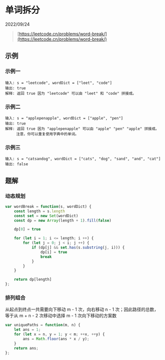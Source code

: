 # 单词拆分

2022/09/24

> [https://leetcode.cn/problems/word-break/](https://leetcode.cn/problems/word-break/)

## 示例

### 示例一

```text
输入: s = "leetcode", wordDict = ["leet", "code"]
输出: true
解释: 返回 true 因为 "leetcode" 可以由 "leet" 和 "code" 拼接成。
```

### 示例二

```text
输入: s = "applepenapple", wordDict = ["apple", "pen"]
输出: true
解释: 返回 true 因为 "applepenapple" 可以由 "apple" "pen" "apple" 拼接成。
     注意，你可以重复使用字典中的单词。
```

### 示例三

```text
输入: s = "catsandog", wordDict = ["cats", "dog", "sand", "and", "cat"]
输出: false
```

## 题解

### 动态规划

```javascript
var wordBreak = function(s, wordDict) {
    const length = s.length
    const set = new Set(wordDict)
    const dp = new Array(length + 1).fill(false)

    dp[0] = true

    for (let i = 1; i <= length; i ++) {
        for (let j = 0; j < i; j ++) {
            if (dp[j] && set.has(s.substring(j, i))) {
                dp[i] = true
                break
            }
        }
    }

    return dp[length]
};
```

### 排列组合

从起点到终点一共需要向下移动 m - 1 次，向右移动 n - 1 次；因此路径的总数，等于从 m + n - 2 次移动中选择 m - 1 次向下移动的方案数

```javascript
var uniquePaths = function(m, n) {
    let ans = 1;
    for (let x = n, y = 1; y < m; ++x, ++y) {
        ans = Math.floor(ans * x / y);
    }
    return ans;
};
```
